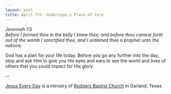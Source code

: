 ```yaml
---
layout: post
title: April 7th- God&rsquo;s Place of Care
---
```


_Jeremiah 1:5  
Before I formed thee in the belly I knew thee; and before thou
camest forth out of the womb I sanctified thee, and I ordained thee a
prophet unto the nations._

God has a plan for your life today. Before you go any further into
the day, stop and ask Him to give you His eyes and ears to see the
world and lives of others that you could impact for His glory.

 --

<a href=http://jesuseveryday.net>Jesus Every Day</a> is a ministry of <a href=http://rodgersbaptist.net>Rodgers Baptist Church</a> in Garland, Texas.
